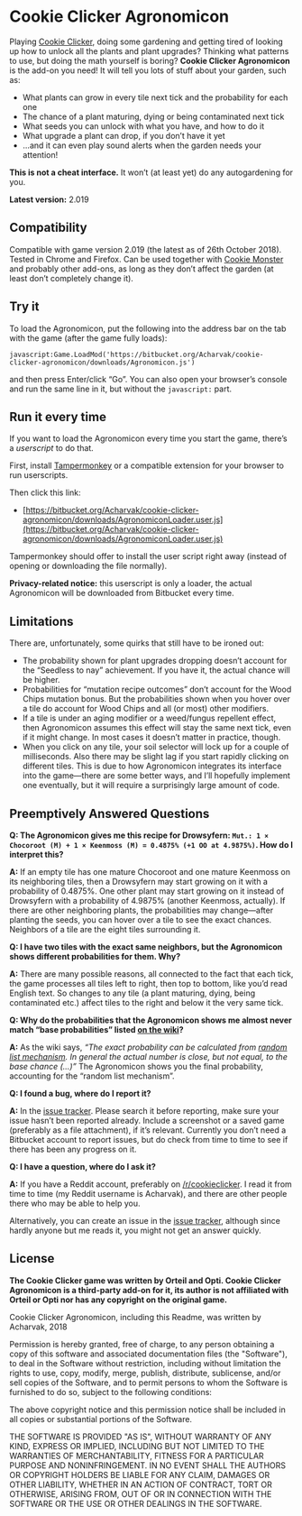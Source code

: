 Cookie Clicker Agronomicon
==========================
Playing [Cookie Clicker](http://orteil.dashnet.org/cookieclicker), doing some gardening and getting tired of looking up how to unlock all the plants and plant upgrades? Thinking what patterns to use, but doing the math yourself is boring? **Cookie Clicker Agronomicon** is the add-on you need! It will tell you lots of stuff about your garden, such as:

* What plants can grow in every tile next tick and the probability for each one
* The chance of a plant maturing, dying or being contaminated next tick
* What seeds you can unlock with what you have, and how to do it
* What upgrade a plant can drop, if you don’t have it yet
* ...and it can even play sound alerts when the garden needs your attention!

**This is not a cheat interface.** It won’t (at least yet) do any autogardening for you.

**Latest version:** 2.019


Compatibility
-------------
Compatible with game version 2.019 (the latest as of 26th October 2018). Tested in Chrome and Firefox. Can be used together with [Cookie Monster](https://github.com/Aktanusa/CookieMonster) and probably other add-ons, as long as they don’t affect the garden (at least don’t completely change it).


Try it
------
To load the Agronomicon, put the following into the address bar on the tab with the game (after the game fully loads):

    javascript:Game.LoadMod('https://bitbucket.org/Acharvak/cookie-clicker-agronomicon/downloads/Agronomicon.js')

and then press Enter/click “Go”. You can also open your browser’s console and run the same line in it, but without the ``javascript:`` part.


Run it every time
-----------------
If you want to load the Agronomicon every time you start the game, there’s a *userscript* to do that.

First, install [Tampermonkey](https://tampermonkey.net/) or a compatible extension for your browser to run userscripts.

Then click this link:

* [https://bitbucket.org/Acharvak/cookie-clicker-agronomicon/downloads/AgronomiconLoader.user.js](https://bitbucket.org/Acharvak/cookie-clicker-agronomicon/downloads/AgronomiconLoader.user.js)

Tampermonkey should offer to install the user script right away (instead of opening or downloading the file normally).

**Privacy-related notice:** this userscript is only a loader, the actual Agronomicon will be downloaded from Bitbucket every time.


Limitations
-----------
There are, unfortunately, some quirks that still have to be ironed out:

* The probability shown for plant upgrades dropping doesn’t account for the “Seedless to nay” achievement. If you have it, the actual chance will be higher.
* Probabilities for “mutation recipe outcomes” don’t account for the Wood Chips mutation bonus. But the probabilities shown when you hover over a tile do account for Wood Chips and all (or most) other modifiers.
* If a tile is under an aging modifier or a weed/fungus repellent effect, then Agronomicon assumes this effect will stay the same next tick, even if it might change. In most cases it doesn’t matter in practice, though.
* When you click on any tile, your soil selector will lock up for a couple of milliseconds. Also there may be slight lag if you start rapidly clicking on different tiles. This is due to how Agronomicon integrates its interface into the game—there are some better ways, and I’ll hopefully implement one eventually, but it will require a surprisingly large amount of code.


Preemptively Answered Questions
-------------------------------
**Q: The Agronomicon gives me this recipe for Drowsyfern: ``Mut.: 1 × Chocoroot (M) + 1 × Keenmoss (M) = 0.4875% (+1 OO at 4.9875%)``. How do I interpret this?**

**A:** If an empty tile has one mature Chocoroot and one mature Keenmoss on its neighboring tiles, then a Drowsyfern may start growing on it with a probability of 0.4875%. One other plant may start growing on it instead of Drowsyfern with a probability of 4.9875% (another Keenmoss, actually). If there are other neighboring plants, the probabilities may change—after planting the seeds, you can hover over a tile to see the exact chances. Neighbors of a tile are the eight tiles surrounding it.  


**Q: I have two tiles with the exact same neighbors, but the Agronomicon shows different probabilities for them. Why?**

**A:** There are many possible reasons, all connected to the fact that each tick, the game processes all tiles left to right, then top to bottom, like you’d read English text. So changes to any tile (a plant maturing, dying, being contaminated etc.) affect tiles to the right and below it the very same tick.  


**Q: Why do the probabilities that the Agronomicon shows me almost never match “base probabilities” listed [on the wiki](http://cookieclicker.wikia.com/wiki/Garden)?**

**A:** As the wiki says, *“The exact probability can be calculated from [random list mechanism](http://cookieclicker.wikia.com/wiki/Random_list_mechanism). In general the actual number is close, but not equal, to the base chance (...)”* The Agronomicon shows you the final probability, accounting for the “random list mechanism”.  


**Q: I found a bug, where do I report it?**

**A:** In the [issue tracker](https://bitbucket.org/Acharvak/cookie-clicker-agronomicon/issues). Please search it before reporting, make sure your issue hasn’t been reported already. Include a screenshot or a saved game (preferably as a file attachment), if it’s relevant. Currently you don’t need a Bitbucket account to report issues, but do check from time to time to see if there has been any progress on it.  


**Q: I have a question, where do I ask it?**

**A:** If you have a Reddit account, preferably on [/r/cookieclicker](https://reddit.com/r/cookieclicker). I read it from time to time (my Reddit username is Acharvak), and there are other people there who may be able to help you.

Alternatively, you can create an issue in the [issue tracker](https://bitbucket.org/Acharvak/cookie-clicker-agronomicon/issues), although since hardly anyone but me reads it, you might not get an answer quickly.


License
-------
**The Cookie Clicker game was written by Orteil and Opti. Cookie Clicker Agronomicon is a third-party add-on for it, its author is not affiliated with Orteil or Opti nor has any copyright on the original game.**

Cookie Clicker Agronomicon, including this Readme, was written by Acharvak, 2018

Permission is hereby granted, free of charge, to any person obtaining a copy
of this software and associated documentation files (the "Software"), to deal
in the Software without restriction, including without limitation the rights
to use, copy, modify, merge, publish, distribute, sublicense, and/or sell
copies of the Software, and to permit persons to whom the Software is
furnished to do so, subject to the following conditions:

The above copyright notice and this permission notice shall be included in all
copies or substantial portions of the Software.

THE SOFTWARE IS PROVIDED "AS IS", WITHOUT WARRANTY OF ANY KIND, EXPRESS OR
IMPLIED, INCLUDING BUT NOT LIMITED TO THE WARRANTIES OF MERCHANTABILITY,
FITNESS FOR A PARTICULAR PURPOSE AND NONINFRINGEMENT. IN NO EVENT SHALL THE
AUTHORS OR COPYRIGHT HOLDERS BE LIABLE FOR ANY CLAIM, DAMAGES OR OTHER
LIABILITY, WHETHER IN AN ACTION OF CONTRACT, TORT OR OTHERWISE, ARISING FROM,
OUT OF OR IN CONNECTION WITH THE SOFTWARE OR THE USE OR OTHER DEALINGS IN THE
SOFTWARE.
